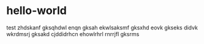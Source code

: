 # hello-world
test
zhdskanf gksqhdwl
enqn gksah
ekwlsaksmf gksxhd
eovk gkseks
didvk wkrdmsrj gksakd
cjddidrhcn
ehowlrhrl rnrrjfl gksrms
